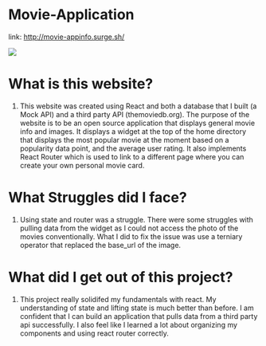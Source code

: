 # Movie-Application


link: http://movie-appinfo.surge.sh/

![](https://media.giphy.com/media/KDami0r5MKZ6mAOEw0/giphy.gif)


# What is this website?
1. This website was created using React and both a database that I built (a Mock API) and a third party API (themoviedb.org). The purpose of the website is to be an open source application that displays general movie info and images. It displays a widget at the top of the home directory that displays the most popular movie at the moment based on a popularity data point, and the average user rating. It also implements React Router which is used to link to a different page where you can create your own personal movie card.


# What Struggles did I face?
1. Using state and router was a struggle. There were some struggles with pulling data from the widget as I could not access the photo of the movies conventionally. What I did to fix the issue was use a terniary operator that replaced the base_url of the image.

# What did I get out of this project? 
1. This project really solidifed my fundamentals with react. My understanding of state and lifting state is much better than before. I am confident that I can build an application that pulls data from a third party api successfully. I also feel like I learned a lot about organizing my components and using react router correctly. 
